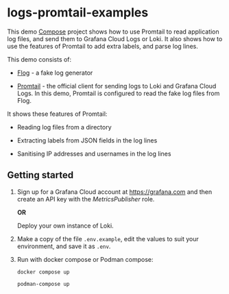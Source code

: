 # logs-promtail-examples

This demo [Compose][compose] project shows how to use Promtail to read application log files, and send them to Grafana Cloud Logs or Loki. It also shows how to use the features of Promtail to add extra labels, and parse log lines.

This demo consists of:

- [Flog][flog] - a fake log generator

- [Promtail][promtail] - the official client for sending logs to Loki and Grafana Cloud Logs. In this demo, Promtail is configured to read the fake log files from Flog.

It shows these features of Promtail:

- Reading log files from a directory

- Extracting labels from JSON fields in the log lines

- Sanitising IP addresses and usernames in the log lines

## Getting started

1.  Sign up for a Grafana Cloud account at https://grafana.com and then create an API key with the _MetricsPublisher_ role.

    **OR**
    
    Deploy your own instance of Loki. 

1.  Make a copy of the file `.env.example`, edit the values to suit your environment, and save it as `.env`.

2.  Run with docker compose or Podman compose:

    ```shell
    docker compose up

    podman-compose up
    ```

[compose]: https://compose-spec.io/
[promtail]: https://grafana.com/docs/loki/latest/clients/promtail/configuration/
[flog]: https://github.com/mingrammer/flog
